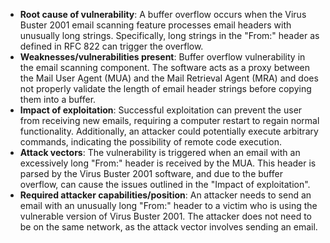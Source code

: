 - **Root cause of vulnerability**: A buffer overflow occurs when the Virus Buster 2001 email scanning feature processes email headers with unusually long strings. Specifically, long strings in the "From:" header as defined in RFC 822 can trigger the overflow.
- **Weaknesses/vulnerabilities present**: Buffer overflow vulnerability in the email scanning component. The software acts as a proxy between the Mail User Agent (MUA) and the Mail Retrieval Agent (MRA) and does not properly validate the length of email header strings before copying them into a buffer.
- **Impact of exploitation**: Successful exploitation can prevent the user from receiving new emails, requiring a computer restart to regain normal functionality. Additionally, an attacker could potentially execute arbitrary commands, indicating the possibility of remote code execution.
- **Attack vectors**: The vulnerability is triggered when an email with an excessively long "From:" header is received by the MUA. This header is parsed by the Virus Buster 2001 software, and due to the buffer overflow, can cause the issues outlined in the "Impact of exploitation".
- **Required attacker capabilities/position**: An attacker needs to send an email with an unusually long "From:" header to a victim who is using the vulnerable version of Virus Buster 2001. The attacker does not need to be on the same network, as the attack vector involves sending an email.